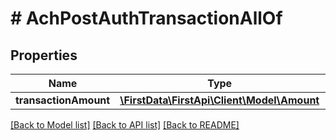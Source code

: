# # AchPostAuthTransactionAllOf

## Properties

Name | Type | Description | Notes
------------ | ------------- | ------------- | -------------
**transactionAmount** | [**\FirstData\FirstApi\Client\Model\Amount**](Amount.md) |  | 

[[Back to Model list]](../../README.md#documentation-for-models) [[Back to API list]](../../README.md#documentation-for-api-endpoints) [[Back to README]](../../README.md)


